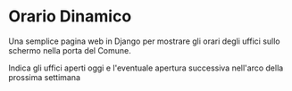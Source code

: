 # Orario Dinamico

Una semplice pagina web in Django per mostrare gli orari degli uffici sullo schermo nella porta del Comune.

Indica gli uffici aperti oggi e l'eventuale apertura successiva nell'arco della prossima settimana